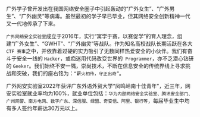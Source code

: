 广外学子曾开发出在我国网络安全圈子中引起轰动的“广外女生”、“广外男生”、“广外幽灵”等病毒。虽然最初的学子早已毕业，但其网络安全创新精神一代又一代地传承了下来。

`广外网络安全实验室`成立于2016年，实行“寓学于赛，以赛促学”的育人理念，组建“广外女生”、“GWHT”、“广外幽灵”等战队。作为知名高校战队长期活跃在各大 `CTF 赛事`之中，并依靠着过硬的实力吸引了无数同样热爱安全的小伙伴。我们有奋斗于安全一线的 `Hacker`，或痴迷用代码改变世界的` Programmer`，亦不乏潜心钻研的 `Geeker`。我们始终不安一隅，崇尚技术，不断在信息安全的传统界线上寻求挑战和突破，我们的座右铭为：`“薪火相传，守正出奇”`。

广外网安实验室2022年获评广东外语外贸大学“凤鸣岭南十佳青年”，近三年，网安实验室就业率均为100%，就业单位包括：`华为内部网络安全实验室、腾讯安全部门、广州网警、南方电网、数字广东、深信服、绿盟、奇安信、阿里、银行等`，每届毕业生中均有多人签约年薪达30万元以上。